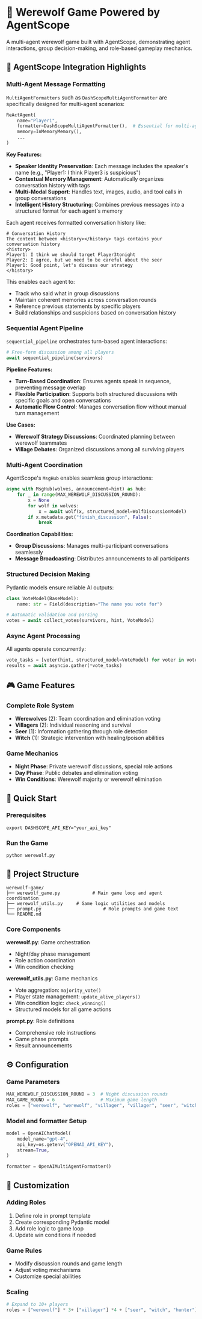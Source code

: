 # 🐺 Werewolf Game Powered by AgentScope

A multi-agent werewolf game built with AgentScope, demonstrating agent interactions, group decision-making, and role-based gameplay mechanics.

## 🎯 AgentScope Integration Highlights

### **Multi-Agent Message Formatting**

`MultiAgentFormatters` such as `DashScopeMultiAgentFormatter`   are specifically designed for multi-agent scenarios:

```python
ReActAgent(
    name="Player1",
    formatter=DashScopeMultiAgentFormatter(),  # Essential for multi-agent memory
    memory=InMemoryMemory(),
    ...
)
```

**Key Features:**

- **Speaker Identity Preservation**: Each message includes the speaker's name (e.g., "Player1: I think Player3 is suspicious")
- **Contextual Memory Management**: Automatically organizes conversation history with <history> tags
- **Multi-Modal Support**: Handles text, images, audio, and tool calls in group conversations
- **Intelligent History Structuring**: Combines previous messages into a structured format for each agent's memory

Each agent receives formatted conversation history like:

```
# Conversation History
The content between <history></history> tags contains your conversation history
<history>
Player1: I think we should target Player3tonight
Player2: I agree, but we need to be careful about the seer
Player1: Good point, let's discuss our strategy
</history>
```

This enables each agent to:

- Track who said what in group discussions
- Maintain coherent memories across conversation rounds
- Reference previous statements by specific players
- Build relationships and suspicions based on conversation history

### **Sequential Agent Pipeline**

`sequential_pipeline` orchestrates turn-based agent interactions:

```python
# Free-form discussion among all players
await sequential_pipeline(survivors)
```

**Pipeline Features:**

- **Turn-Based Coordination**: Ensures agents speak in sequence, preventing message overlap
- **Flexible Participation**: Supports both structured discussions with specific goals and open conversations
- **Automatic Flow Control**: Manages conversation flow without manual turn management

**Use Cases:**

- **Werewolf Strategy Discussions**: Coordinated planning between werewolf teammates
- **Village Debates**: Organized discussions among all surviving players

### **Multi-Agent Coordination**

AgentScope's `MsgHub` enables seamless group interactions:

```python
async with MsgHub(wolves, announcement=hint) as hub:
    for _ in range(MAX_WEREWOLF_DISCUSSION_ROUND):
        x = None
        for wolf in wolves:
            x = await wolf(x, structured_model=WolfDiscussionModel)
        if x.metadata.get("finish_discussion", False):
            break
```

**Coordination Capabilities:**

- **Group Discussions**: Manages multi-participant conversations seamlessly
- **Message Broadcasting**: Distributes announcements to all participants

### **Structured Decision Making**

Pydantic models ensure reliable AI outputs:

```python
class VoteModel(BaseModel):
    name: str = Field(description="The name you vote for")

# Automatic validation and parsing
votes = await collect_votes(survivors, hint, VoteModel)
```

### **Async Agent Processing**

All agents operate concurrently:

```python
vote_tasks = [voter(hint, structured_model=VoteModel) for voter in voters]
results = await asyncio.gather(*vote_tasks)
```

## 🎮 Game Features

### **Complete Role System**

- **Werewolves** (2): Team coordination and elimination voting
- **Villagers** (2): Individual reasoning and survival
- **Seer** (1): Information gathering through role detection
- **Witch** (1): Strategic intervention with healing/poison abilities

### **Game Mechanics**

- **Night Phase**: Private werewolf discussions, special role actions
- **Day Phase**: Public debates and elimination voting
- **Win Conditions**: Werewolf majority or werewolf elimination

## 🚀 Quick Start

### Prerequisites

```
export DASHSCOPE_API_KEY="your_api_key"
```

### Run the Game

```
python werewolf.py
```

## 📁 Project Structure

``````
werewolf-game/
├── werewolf_game.py			# Main game loop and agent coordination
├── werewolf_utils.py     # Game logic utilities and models
├── prompt.py  						# Role prompts and game text
└── README.md
``````

### **Core Components**

**werewolf.py**: Game orchestration

- Night/day phase management
- Role action coordination
- Win condition checking

**werewolf_utils.py**: Game mechanics

- Vote aggregation: `majority_vote()`
- Player state management: `update_alive_players()`
- Win condition logic: `check_winning()`
- Structured models for all game actions

**prompt.py**: Role definitions

- Comprehensive role instructions
- Game phase prompts
- Result announcements

## ⚙️ Configuration

### Game Parameters

```python
MAX_WEREWOLF_DISCUSSION_ROUND = 3  # Night discussion rounds
MAX_GAME_ROUND = 6                 # Maximum game length
roles = ["werewolf", "werewolf", "villager", "villager", "seer", "witch"]
```

### Model and formatter Setup

```Python
model = OpenAIChatModel(
    model_name="gpt-4",
    api_key=os.getenv("OPENAI_API_KEY"),
    stream=True,
)

formatter = OpenAIMultiAgentFormatter()
```

## 🔧 Customization

### **Adding Roles**

1. Define role in prompt template
2. Create corresponding Pydantic model
3. Add role logic to game loop
4. Update win conditions if needed

### **Game Rules**

- Modify discussion rounds and game length
- Adjust voting mechanisms
- Customize special abilities

### **Scaling**

```python
# Expand to 10+ players
roles = ["werewolf"] * 3+ ["villager"] *4 + ["seer", "witch", "hunter"]
```

